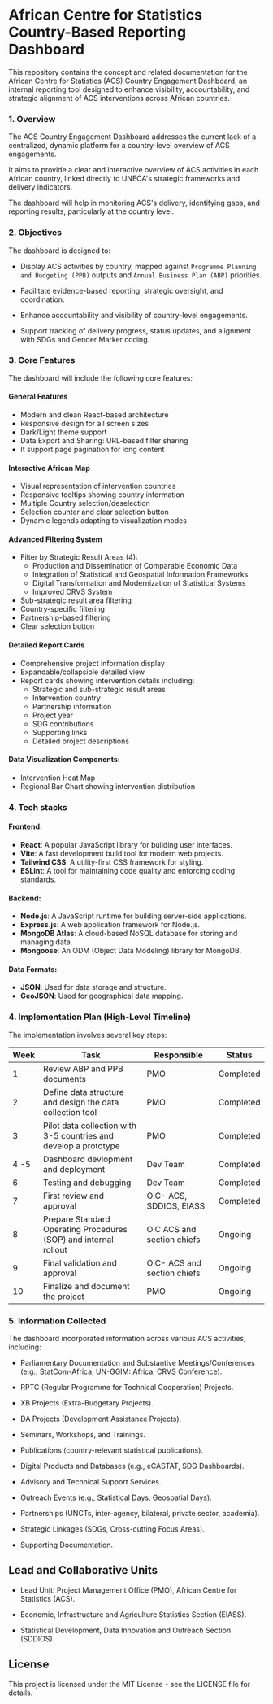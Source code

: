 # African Centre for Statistics Country-Based Reporting Dashboard

This repository contains the concept and related documentation for the African Centre for Statistics (ACS) Country Engagement Dashboard, an internal reporting tool designed to enhance visibility, accountability, and strategic alignment of ACS interventions across African countries.


### 1. Overview

The ACS Country Engagement Dashboard addresses the current lack of a centralized, dynamic platform for a country-level overview of ACS engagements. 

It aims to provide a clear and interactive overview of ACS activities in each African country, linked directly to UNECA's strategic frameworks and delivery indicators. 

The dashboard will help in monitoring ACS's delivery, identifying gaps, and reporting results, particularly at the country level.


### 2. Objectives

The dashboard is designed to:

- Display ACS activities by country, mapped against `Programme Planning and Budgeting (PPB)` outputs and `Annual Business Plan (ABP)` priorities. 

- Facilitate evidence-based reporting, strategic oversight, and coordination. 

- Enhance accountability and visibility of country-level engagements. 

- Support tracking of delivery progress, status updates, and alignment with SDGs and Gender Marker coding. 

### 3. Core Features

The dashboard will include the following core features:


#### General Features
- Modern and clean React-based architecture
- Responsive design for all screen sizes
- Dark/Light theme support
- Data Export and Sharing: URL-based filter sharing
- It support page pagination for long content 

#### Interactive African Map
- Visual representation of intervention countries
- Responsive tooltips showing country information
- Multiple Country selection/deselection
- Selection counter and clear selection button
- Dynamic legends adapting to visualization modes


#### Advanced Filtering System
- Filter by Strategic Result Areas (4):
  - Production and Dissemination of Comparable Economic Data
  - Integration of Statistical and Geospatial Information Frameworks
  - Digital Transformation and Modernization of Statistical Systems
  - Improved CRVS System
- Sub-strategic result area filtering
- Country-specific filtering
- Partnership-based filtering
- Clear selection button


#### Detailed Report Cards
- Comprehensive project information display
- Expandable/collapsible detailed view
- Report cards showing intervention details including:
  - Strategic and sub-strategic result areas
  - Intervention country
  - Partnership information
  - Project year
  - SDG contributions
  - Supporting links
  - Detailed project descriptions

#### Data Visualization Components:
- Intervention Heat Map
- Regional Bar Chart showing intervention distribution

### 4. Tech stacks

#### Frontend:

- **React**: A popular JavaScript library for building user interfaces.
- **Vite**: A fast development build tool for modern web projects.
- **Tailwind CSS**: A utility-first CSS framework for styling.
- **ESLint**: A tool for maintaining code quality and enforcing coding standards.

#### Backend:

- **Node.js**: A JavaScript runtime for building server-side applications.
- **Express.js**: A web application framework for Node.js.
- **MongoDB Atlas**: A cloud-based NoSQL database for storing and managing data.
- **Mongoose**: An ODM (Object Data Modeling) library for MongoDB.

#### Data Formats:

- **JSON**: Used for data storage and structure.
- **GeoJSON**: Used for geographical data mapping.


### 4. Implementation Plan (High-Level Timeline)

The implementation involves several key steps:

| Week | Task | Responsible | Status |
|------|------|-------------|--------|
| 1    | Review ABP and PPB documents | PMO | Completed |
| 2    | Define data structure and design the data collection tool | PMO | Completed |
| 3    | Pilot data collection with 3-5 countries and develop a prototype | PMO | Completed |
| 4 -5    | Dashboard devlopment and deployment | Dev Team | Completed |
| 6    | Testing and debugging | Dev Team | Completed |
| 7    | First review and approval | OiC- ACS, SDDIOS, EIASS | Completed |
| 8    | Prepare Standard Operating Procedures (SOP) and internal rollout | OiC ACS and section chiefs | Ongoing |
| 9    | Final validation and approval | OiC- ACS and section chiefs | Ongoing |
| 10   | Finalize and document the project | PMO | Ongoing |

### 5. Information Collected

The dashboard incorporated information across various ACS activities, including:

- Parliamentary Documentation and Substantive Meetings/Conferences (e.g., StatCom-Africa, UN-GGIM: Africa, CRVS Conference). 

- RPTC (Regular Programme for Technical Cooperation) Projects.

- XB Projects (Extra-Budgetary Projects). 

- DA Projects (Development Assistance Projects). 

- Seminars, Workshops, and Trainings. 

- Publications (country-relevant statistical publications). 

- Digital Products and Databases (e.g., eCASTAT, SDG Dashboards). 

- Advisory and Technical Support Services. 

- Outreach Events (e.g., Statistical Days, Geospatial Days). 

- Partnerships (UNCTs, inter-agency, bilateral, private sector, academia). 

- Strategic Linkages (SDGs, Cross-cutting Focus Areas). 

- Supporting Documentation. 


## Lead and Collaborative Units

- Lead Unit: Project Management Office (PMO), African Centre for Statistics (ACS). 

- Economic, Infrastructure and Agriculture Statistics Section (EIASS).

- Statistical Development, Data Innovation and Outreach Section (SDDIOS). 

## License
This project is licensed under the MIT License - see the LICENSE file for details.
